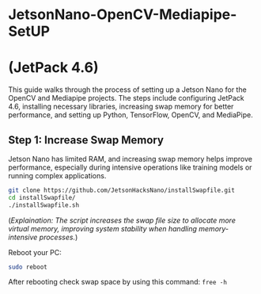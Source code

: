 # JetsonNano-OpenCV-Mediapipe-SetUP
# (JetPack 4.6)

This guide walks through the process of setting up a Jetson Nano for the OpenCV and Mediapipe projects. The steps include configuring JetPack 4.6, installing necessary libraries, increasing swap memory for better performance, and setting up Python, TensorFlow, OpenCV, and MediaPipe.

## Step 1: Increase Swap Memory

Jetson Nano has limited RAM, and increasing swap memory helps improve performance, especially during intensive operations like training models or running complex applications.

```bash
git clone https://github.com/JetsonHacksNano/installSwapfile.git
cd installSwapfile/
./installSwapfile.sh
```

(*Explaination: The script increases the swap file size to allocate more virtual memory, improving system stability when handling memory-intensive processes.*)

Reboot your PC: 
```bash
sudo reboot
```
After rebooting check swap space  by using this command:   `free -h`
